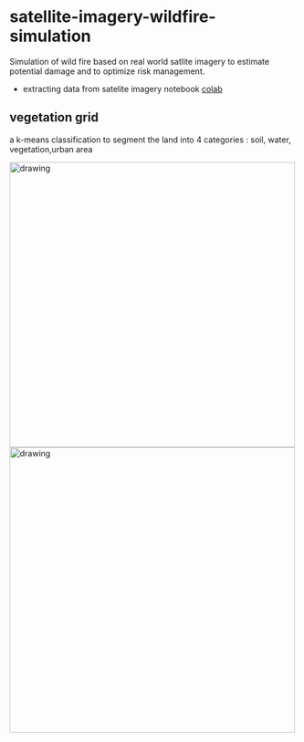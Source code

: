 # satellite-imagery-wildfire-simulation
Simulation of wild fire based on real world satlite imagery to estimate potential damage and to optimize risk management.

* extracting data from satelite imagery notebook [colab](https://colab.research.google.com/drive/1xwIUGick9HLaP-HN5vj4ibcZZvoyCalv?usp=sharing)

## vegetation grid 

a k-means classification to segment the land into 4 categories : soil, water, vegetation,urban area

<img src="https://user-images.githubusercontent.com/84399880/132776721-2fed4938-d6c9-44b1-825b-2e7a6452fd7c.png" alt="drawing" style="width:500px;"/>
<img src="https://user-images.githubusercontent.com/84399880/132776731-794ee175-22e2-42de-b169-df9106265b5c.png" alt="drawing" style="width:500px;"/>



